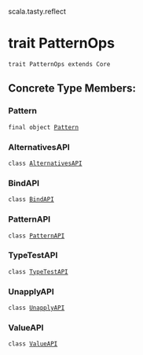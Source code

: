 scala.tasty.reflect
# trait PatternOps

<pre><code class="language-scala" >trait PatternOps extends Core</pre></code>
## Concrete Type Members:
### Pattern
<pre><code class="language-scala" >final object <a href="./PatternOps/Pattern$.md">Pattern</a></pre></code>
### AlternativesAPI
<pre><code class="language-scala" >class <a href="./PatternOps/AlternativesAPI.md">AlternativesAPI</a></pre></code>
### BindAPI
<pre><code class="language-scala" >class <a href="./PatternOps/BindAPI.md">BindAPI</a></pre></code>
### PatternAPI
<pre><code class="language-scala" >class <a href="./PatternOps/PatternAPI.md">PatternAPI</a></pre></code>
### TypeTestAPI
<pre><code class="language-scala" >class <a href="./PatternOps/TypeTestAPI.md">TypeTestAPI</a></pre></code>
### UnapplyAPI
<pre><code class="language-scala" >class <a href="./PatternOps/UnapplyAPI.md">UnapplyAPI</a></pre></code>
### ValueAPI
<pre><code class="language-scala" >class <a href="./PatternOps/ValueAPI.md">ValueAPI</a></pre></code>
